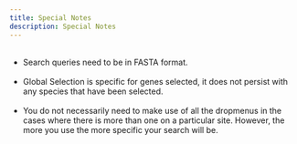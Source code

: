 ```yaml
---
title: Special Notes
description: Special Notes
---
```

<ul>
<br>
<li>Search queries need to be in FASTA format.</li>
<br>
<li>Global Selection is specific for genes selected, it does not persist with any species that have been selected.</li>
<br> 
<li>You do not necessarily need to make use of all the dropmenus in the cases where there is more than one on a particular site. However, the more you use the more specific your search will be.</li>
</ul>







